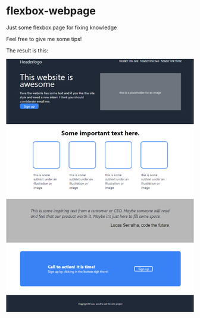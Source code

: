 # flexbox-webpage
Just some flexbox page for fixing knowledge

Feel free to give me some tips!

The result is this:

![alt text](https://github.com/lucasSerralha/flexbox-webpage/blob/main/assets/images/projeto-final.PNG)
